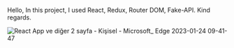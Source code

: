 Hello,
In this project, I used React, Redux, Router DOM, Fake-API.
Kind regards.


![React App ve diğer 2 sayfa - Kişisel - Microsoft_ Edge 2023-01-24 09-41-47](https://user-images.githubusercontent.com/114434307/214228762-5b6ad51c-153b-4a46-868c-9786c3550c3e.gif)
